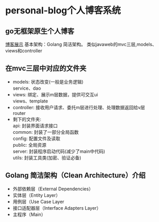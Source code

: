 # personal-blog个人博客系统
## go无框架原生个人博客
[博客展示](www.dwoura.top)
基本架构：Golang 简洁架构。 类似javaweb的mvc三层,models、views和controller
## 在mvc三层中对应的文件夹
+ models: 状态改变(一般是业务逻辑)<br>
service、dao
+ views: 绑定、展示m层数据，提供可交互ui<br>
views、template
+ controller: 接收用户请求、委托m层进行处理、处理数据返回给v层<br>
router
+ 剩下的文件夹:<br>
api: 封装界面请求接口<br>
common: 封装了一部分全局函数<br>
config: 配置文件及读取<br>
public: 全局资源<br>
server: 封装程序启动代码(减少了main中代码)<br>
utils: 封装工具类(加密、验证必备)<br>

## Golang 简洁架构（Clean Architecture）介绍
+ 外部依赖层（External Dependencies）
+ 实体层（Entity Layer）
+ 用例层（Use Case Layer
+ 接口适配器层（Interface Adapters Layer）
+ 主程序（Main）
